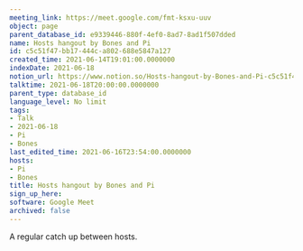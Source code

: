 ```yaml
---
meeting_link: https://meet.google.com/fmt-ksxu-uuv
object: page
parent_database_id: e9339446-880f-4ef0-8ad7-8ad1f507dded
name: Hosts hangout by Bones and Pi
id: c5c51f47-bb17-444c-a802-688e5847a127
created_time: 2021-06-14T19:01:00.0000000
indexDate: 2021-06-18
notion_url: https://www.notion.so/Hosts-hangout-by-Bones-and-Pi-c5c51f47bb17444ca802688e5847a127
talktime: 2021-06-18T20:00:00.0000000
parent_type: database_id
language_level: No limit
tags:
- Talk
- 2021-06-18
- Pi
- Bones
last_edited_time: 2021-06-16T23:54:00.0000000
hosts:
- Pi
- Bones
title: Hosts hangout by Bones and Pi
sign_up_here: 
software: Google Meet
archived: false
---
```


A regular catch up between hosts.


